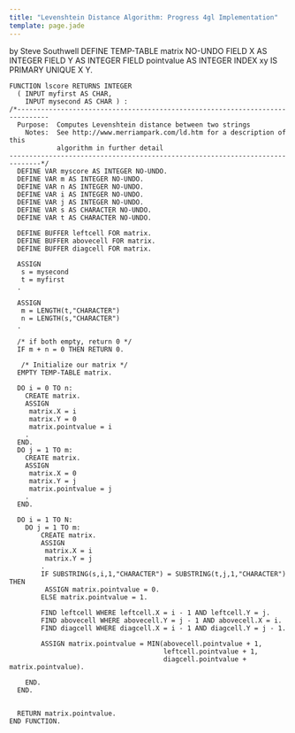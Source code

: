 ```yaml
---
title: "Levenshtein Distance Algorithm: Progress 4gl Implementation"
template: page.jade
---
```


by Steve Southwell
	DEFINE TEMP-TABLE matrix NO-UNDO
	 FIELD X AS INTEGER
	 FIELD Y AS INTEGER
	 FIELD pointvalue AS INTEGER
	 INDEX xy IS PRIMARY UNIQUE X Y.


	FUNCTION lscore RETURNS INTEGER
	  ( INPUT myfirst AS CHAR,
		INPUT mysecond AS CHAR ) :
	/*------------------------------------------------------------------------------
	  Purpose:  Computes Levenshtein distance between two strings
		Notes:  See http://www.merriampark.com/ld.htm for a description of this 
				algorithm in further detail
	------------------------------------------------------------------------------*/
	  DEFINE VAR myscore AS INTEGER NO-UNDO.
	  DEFINE VAR m AS INTEGER NO-UNDO.
	  DEFINE VAR n AS INTEGER NO-UNDO.
	  DEFINE VAR i AS INTEGER NO-UNDO.
	  DEFINE VAR j AS INTEGER NO-UNDO.
	  DEFINE VAR s AS CHARACTER NO-UNDO.
	  DEFINE VAR t AS CHARACTER NO-UNDO.
	  
	  DEFINE BUFFER leftcell FOR matrix.
	  DEFINE BUFFER abovecell FOR matrix.
	  DEFINE BUFFER diagcell FOR matrix.
	  
	  ASSIGN
	   s = mysecond
	   t = myfirst
	  .

	  ASSIGN
	   m = LENGTH(t,"CHARACTER")
	   n = LENGTH(s,"CHARACTER")
	  .
	  
	  /* if both empty, return 0 */
	  IF m + n = 0 THEN RETURN 0.

	   /* Initialize our matrix */
	  EMPTY TEMP-TABLE matrix.
	  
	  DO i = 0 TO n:
		CREATE matrix.
		ASSIGN
		 matrix.X = i
		 matrix.Y = 0
		 matrix.pointvalue = i
		.
	  END.
	  DO j = 1 TO m:
		CREATE matrix.
		ASSIGN
		 matrix.X = 0
		 matrix.Y = j
		 matrix.pointvalue = j
		.
	  END.
	  
	  DO i = 1 TO N:
		DO j = 1 TO m:
			CREATE matrix.
			ASSIGN
			 matrix.X = i
			 matrix.Y = j
			.
			IF SUBSTRING(s,i,1,"CHARACTER") = SUBSTRING(t,j,1,"CHARACTER") THEN 
			 ASSIGN matrix.pointvalue = 0.
			ELSE matrix.pointvalue = 1.
			
			FIND leftcell WHERE leftcell.X = i - 1 AND leftcell.Y = j.
			FIND abovecell WHERE abovecell.Y = j - 1 AND abovecell.X = i.
			FIND diagcell WHERE diagcell.X = i - 1 AND diagcell.Y = j - 1.
			
			ASSIGN matrix.pointvalue = MIN(abovecell.pointvalue + 1,
										   leftcell.pointvalue + 1,
										   diagcell.pointvalue + matrix.pointvalue).
			
		END.
	  END.
	  
					 
	  RETURN matrix.pointvalue.
	END FUNCTION.
